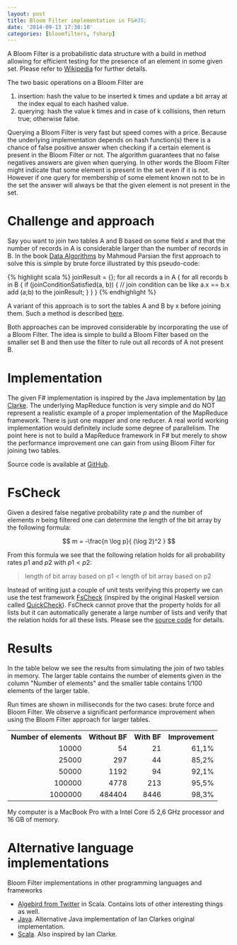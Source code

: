 ```yaml
---
layout: post
title: Bloom Filter implementation in F&#35;
date: '2014-09-13 17:38:10'
categories: [bloomfilters, fsharp]
---
```

<!-- MathJax configuration -->
<script type="text/javascript" src="https://cdnjs.cloudflare.com/ajax/libs/mathjax/2.7.7/latest.js?config=TeX-AMS-MML_HTMLorMML">
</script>

A Bloom Filter is a probabilistic data structure with a build in method allowing for efficient testing for the presence of an element in some given set. Please refer to [Wikipedia](http://en.wikipedia.org/wiki/Bloom_filter) for further details.

<!--more-->

The two basic operations on a Bloom Filter are

1. insertion: hash the value to be inserted k times and update a bit array at the index equal to each hashed value.
2. querying: hash the value k times and in case of k collisions, then return true; otherwise false.

Querying a Bloom Filter is very fast but speed comes with a price. Because the underlying implementation depends on hash function(s) there is a chance of false positive answer when checking if a certain element is present in the Bloom Filter or not. The algorithm guarantees that no false negatives answers are given when querying. In other words the Bloom Filter might indicate that some element is present in the set even if it is not. However if one query for membership of some element known not to be in the set the answer will always be that the given element is not present in the set.

# Challenge and approach
Say you want to join two tables A and B based on some field x and that the number of records in A is considerable larger than the number of records in B. In the book [Data Algorithms](http://shop.oreilly.com/product/0636920033950.do) by Mahmoud Parsian the first approach to solve this is simple by brute force illustrated by this pseudo-code:

{% highlight scala %}
joinResult = {};
for all records a in A
{
  for all records b in B
  {
    if (joinConditionSatisfied(a, b))
    { // join condition can be like a.x == b.x
      add (a;b) to the joinResult;
    }
  }
}
{% endhighlight %}

A variant of this approach is to sort the tables A and B by x before joining them. Such a method is described [here](http://liveramp.com/engineering/bloomjoin-bloomfilter-cogroup/).

Both approaches can be improved considerable by incorporating the use of a Bloom Filter. The idea is simple to build a Bloom Filter based on the smaller set B and then use the filter to rule out all records of A not present B.

# Implementation
The given F\# implementation is inspired by the Java implementation by [Ian Clarke](http://iancjclarke.wordpress.com/2008/01/12/a-decent-stand-alone-java-bloom-filter-implementation/). The underlying MapReduce function is very simple and do NOT represent a realistic example of a proper implementation of the MapReduce framework. There is just one mapper and one reducer. A real world working implementation would definitely include some degree of parallelism. The point here is not to build a MapReduce framework in F\# but merely to show the performance improvement one can gain from using Bloom Filter for joining two tables.

Source code is available at [GitHub](https://github.com/carsten-j/BloomFilter/releases/tag/v1.0).

# FsCheck
Given a desired false negative probability rate $p$ and the number of elements $n$ being filtered one can determine the length of the bit array by the following formula:

$$
m = -\frac{n \log p}{ (\log 2)^2 }
$$

From this formula we see that the following relation holds for all probability rates $p1$ and $p2$ with $p1 < p2$:

>length of bit array based on p1 < length of bit array based on p2

Instead of writing just a couple of unit tests verifying this property we can use the test framework [FsCheck](https://github.com/fsharp/FsCheck) (inspired by the original Haskell version called [QuickCheck](http://www.cse.chalmers.se/~rjmh/QuickCheck/)). FsCheck cannot prove that the property holds for all lists but it can automatically generate a large number of lists and verify that the relation holds for all these lists. Please see the [source code](https://github.com/carsten-j/BloomFilter/blob/master/Test/TestFsCheck.fs) for details.

# Results
In the table below we see the results from simulating the join of two tables in memory. The larger table contains the number of elements given in the column "Number of elements" and the smaller table contains 1/100 elements of the larger table.

Run times are shown in milliseconds for the two cases: brute force and Bloom Filter. We observe a significant performance improvement when using the Bloom Filter approach for larger tables.

<table >
  <tr style="text-align:right">
    <th class="tg-9vto">Number of elements</th>
    <th class="tg-9vto">Without BF</th>
    <th class="tg-9vto">With BF</th>
    <th class="tg-7xxd">Improvement</th>
  </tr>
  <tr style="text-align:right">
    <td class="tg-8lo3">10000</td>
    <td class="tg-8lo3">54</td>
    <td class="tg-8lo3">21</td>
    <td class="tg-mj1a">61,1%</td>
  </tr>
  <tr style="text-align:right">
    <td class="tg-8lo3">25000</td>
    <td class="tg-8lo3">297</td>
    <td class="tg-8lo3">44</td>
    <td class="tg-mj1a">85,2%</td>
  </tr>
  <tr style="text-align:right">
    <td class="tg-foj8">50000</td>
    <td class="tg-foj8">1192</td>
    <td class="tg-foj8">94</td>
    <td class="tg-7xxd">92,1%</td>
  </tr>
  <tr style="text-align:right">
    <td class="tg-8lo3">100000</td>
    <td class="tg-8lo3">4778</td>
    <td class="tg-8lo3">213</td>
    <td class="tg-mj1a">95,5%</td>
  </tr>
  <tr style="text-align:right">
    <td class="tg-foj8">1000000</td>
    <td class="tg-foj8">484404</td>
    <td class="tg-foj8">8446</td>
    <td class="tg-7xxd">98,3%</td>
  </tr>
</table>

My computer is a MacBook Pro with a Intel Core i5 2,6 GHz processor and 16 GB of memory.

# Alternative language implementations
Bloom Filter implementations in other programming languages and frameworks

 * [Algebird from Twitter](https://twitter.github.io/algebird) in Scala. Contains lots of other interesting things as well.
 * [Java](https://github.com/MagnusS/Java-BloomFilter). Alternative Java implementation of Ian Clarkes original implementation.
 * [Scala](http://theyougen.blogspot.dk/2009/12/decent-bloom-filter-in-scala.html). Also inspired by Ian Clarke.

